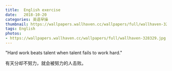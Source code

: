 ```yaml
---
title:  English exercise
date:   2018-10-20
categories: 英语早操
thumbnail: https://wallpapers.wallhaven.cc/wallpapers/full/wallhaven-328329.jpg
tags: English
photos:
- https://wallpapers.wallhaven.cc/wallpapers/full/wallhaven-328329.jpg
---
```


"Hard work beats talent when talent fails to work hard."
<p>有天分却不努力，就会被努力的人击败。</p>
